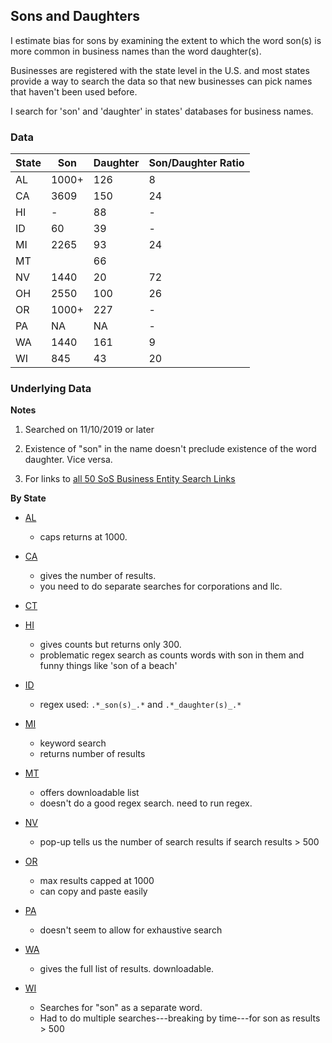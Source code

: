 ## Sons and Daughters

I estimate bias for sons by examining the extent to which the word son(s) is more common in business names than the word daughter(s). 

Businesses are registered with the state level in the U.S. and most states provide a way to search the data so that new businesses can pick names that haven't been used before. 

I search for 'son' and 'daughter' in states' databases for business names.

### Data

| State | Son    | Daughter| Son/Daughter Ratio |
|-------|--------|---------|--------------------|
|  AL   |  1000+ |  126    |        8           |
|  CA   |  3609  |  150    |        24          |
|  HI   |   -    |  88     |        -           |
|  ID   |  60    |  39     |        -           |
|  MI   |  2265  |  93     |        24          |
|  MT   |        |  66     |                    |
|  NV   |  1440  |  20     |        72          |
|  OH   |  2550  |  100    |        26          |
|  OR   |  1000+ |  227    |        -           |
|  PA   |   NA   |  NA     |        -           |
|  WA   |  1440  |  161    |        9           |
|  WI   |  845   |  43     |        20          |


### Underlying Data

**Notes**

1. Searched on 11/10/2019 or later

2. Existence of "son" in the name doesn't preclude existence of the word daughter. Vice versa. 

3. For links to [all 50 SoS Business Entity Search Links](https://www.llcuniversity.com/50-secretary-of-state-sos-business-entity-search/)

**By State**

* [AL](https://www.sos.alabama.gov/government-records/business-entity-records)
    - caps returns at 1000.

* [CA](https://businesssearch.sos.ca.gov/)
    - gives the number of results. 
    - you need to do separate searches for corporations and llc. 

* [CT](https://www.concord-sots.ct.gov/CONCORD/online?sn=PublicInquiry&eid=9740)

* [HI](https://hbe.ehawaii.gov/documents/search.html)
    - gives counts but returns only 300. 
    - problematic regex search as counts words with son in them and funny things like 'son of a beach'

* [ID](https://sosbiz.idaho.gov/search/business)
    - regex used: `.*_son(s)_.*` and `.*_daughter(s)_.*`

* [MI](https://cofs.lara.state.mi.us/SearchApi/Search/Search)
    - keyword search
    - returns number of results

* [MT](https://sosmt.gov/business/)
    - offers downloadable list
    - doesn't do a good regex search. need to run regex.

* [NV](https://esos.nv.gov/EntitySearch/OnlineEntitySearch)
    - pop-up tells us the number of search results if search results > 500

* [OR](http://egov.sos.state.or.us/br/pkg_web_name_srch_inq.login)
    - max results capped at 1000
    - can copy and paste easily

* [PA](https://www.corporations.pa.gov/Search/corpsearch) 
    - doesn't seem to allow for exhaustive search

* [WA](https://ccfs.sos.wa.gov/#/)
    - gives the full list of results. downloadable.

* [WI](https://www.wdfi.org/apps/CorpSearch/Advanced.aspx?type=Simple&q=son)
    - Searches for "son" as a separate word.
    - Had to do multiple searches---breaking by time---for son as results > 500

